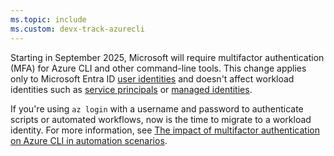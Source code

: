 ```yaml
---
ms.topic: include
ms.custom: devx-track-azurecli
---
```


Starting in September 2025, Microsoft will require multifactor authentication (MFA) for Azure CLI
and other command-line tools. This change applies only to Microsoft Entra ID [user identities][02]
and doesn't affect workload identities such as [service principals][03] or
[managed identities][04].

If you're using `az login` with a username and password to authenticate scripts or automated
workflows, now is the time to migrate to a workload identity. For more information, see
[The impact of multifactor authentication on Azure CLI in automation scenarios][01].

<!-- link references -->

[01]: ../authenticate-azure-cli-mfa.md
[02]: /entra/fundamentals/how-to-create-delete-users
[03]: /entra/identity-platform/app-objects-and-service-principals
[04]: /entra/identity/managed-identities-azure-resources/overview
